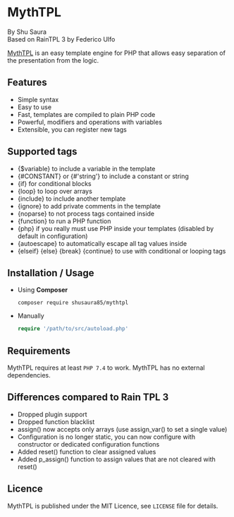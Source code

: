 MythTPL
=========

By Shu Saura  
Based on RainTPL 3 by Federico Ulfo

[MythTPL](https://github.com/shusaura85/mythtpl) is an easy template engine for PHP that allows easy separation of the presentation from the logic.

Features
--------
* Simple syntax
* Easy to use
* Fast, templates are compiled to plain PHP code
* Powerful, modifiers and operations with variables
* Extensible, you can register new tags

Supported tags
--------
* {$variable} to include a variable in the template
* {#CONSTANT} or {#'string'} to include a constant or string
* {if} for conditional blocks
* {loop} to loop over arrays
* {include} to include another template
* {ignore} to add private comments in the template
* {noparse} to not process tags contained inside
* {function} to run a PHP function
* {php} if you really must use PHP inside your templates (disabled by default in configuration)
* {autoescape} to automatically escape all tag values inside
* {elseif} {else} {break} {continue} to use with conditional or looping tags


Installation / Usage
--------------------

* Using **Composer**

    ``` shell
    composer require shusaura85/mythtpl
    ```
* Manually

    ``` php
    require '/path/to/src/autoload.php'
    ```


Requirements
-------------
MythTPL requires at least `PHP 7.4` to work. MythTPL has no external dependencies.


Differences compared to Rain TPL 3
----------------------------------
* Dropped plugin support
* Dropped function blacklist
* assign() now accepts only arrays (use assign_var() to set a single value)
* Configuration is no longer static, you can now configure with constructor or dedicated configuration functions
* Added reset() function to clear assigned values
* Added p_assign() function to assign values that are not cleared with reset()


Licence
-------

MythTPL is published under the MIT Licence, see `LICENSE` file for details.

